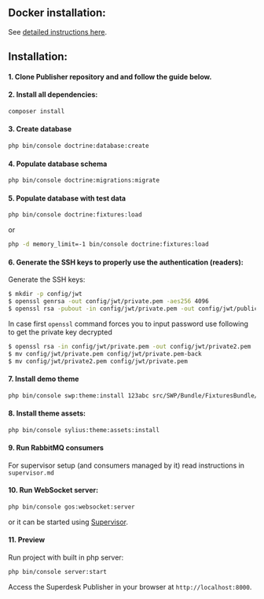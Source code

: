 ## Docker installation:

See [detailed instructions here](docker/README.md).

## Installation:

#### 1. Clone Publisher repository and and follow the guide below.

#### 2. Install all dependencies:

```bash
composer install
```

#### 3. Create database

```bash
php bin/console doctrine:database:create
```

#### 4. Populate database schema

```bash
php bin/console doctrine:migrations:migrate
```

#### 5. Populate database with test data
 

```bash
php bin/console doctrine:fixtures:load
```

or 

```bash
php -d memory_limit=-1 bin/console doctrine:fixtures:load
```


#### 6. Generate the SSH keys to properly use the authentication (readers):

Generate the SSH keys:


``` bash
$ mkdir -p config/jwt
$ openssl genrsa -out config/jwt/private.pem -aes256 4096
$ openssl rsa -pubout -in config/jwt/private.pem -out config/jwt/public.pem
```

In case first ```openssl``` command forces you to input password use following to get the private key decrypted
``` bash
$ openssl rsa -in config/jwt/private.pem -out config/jwt/private2.pem
$ mv config/jwt/private.pem config/jwt/private.pem-back
$ mv config/jwt/private2.pem config/jwt/private.pem
```

#### 7. Install demo theme

```bash
php bin/console swp:theme:install 123abc src/SWP/Bundle/FixturesBundle/Resources/themes/DefaultTheme/ -f -p
```


#### 8. Install theme assets:

```bash
php bin/console sylius:theme:assets:install
```

#### 9. Run RabbitMQ consumers

For supervisor setup (and consumers managed by it) read instructions in `supervisor.md`

#### 10. Run WebSocket server:

```bash
php bin/console gos:websocket:server
```

or it can be started using [Supervisor](supervisor.md#running-websocket-server).

#### 11. Preview

Run project with built in php server:

```bash
php bin/console server:start
```

Access the Superdesk Publisher in your browser at `http://localhost:8000`.

